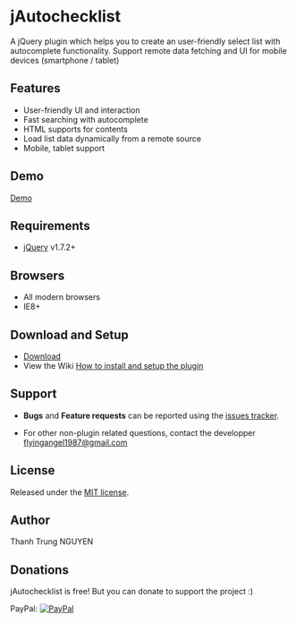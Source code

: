 # jAutochecklist

A jQuery plugin which helps you to create an user-friendly select list with autocomplete functionality.
Support remote data fetching and UI for mobile devices (smartphone / tablet)

## Features
* User-friendly UI and interaction
* Fast searching with autocomplete
* HTML supports for contents
* Load list data dynamically from a remote source
* Mobile, tablet support

## Demo
[Demo](http://iflyingangel.com/project/jAutochecklist/demo)

## Requirements
* [jQuery](https://jquery.com) v1.7.2+

## Browsers
* All modern browsers
* IE8+

## Download and Setup
* [Download](https://github.com/flyingangel/jAutochecklist/releases)
* View the Wiki [How to install and setup the plugin](https://github.com/flyingangel/jAutochecklist/wiki)

## Support

* **Bugs** and **Feature requests** can be reported using the [issues tracker](https://github.com/flyingangel/jAutochecklist/issues). 

* For other non-plugin related questions, contact the developper [flyingangel1987@gmail.com](mailto:flyingangel1987@gmail.com)

## License
Released under the [MIT license](http://www.opensource.org/licenses/MIT).

## Author
Thanh Trung NGUYEN

## Donations
jAutochecklist is free! But you can donate to support the project :)

PayPal: [![PayPal](https://www.paypalobjects.com/WEBSCR-640-20110429-1/en_US/i/btn/btn_donateCC_LG.gif)](https://www.paypal.com/cgi-bin/webscr?cmd=_donations&business=CTV4VZL75V6DN&lc=FR&item_name=Thanh%20Trung%20NGUYEN%20%2d%20jAutochecklist&currency_code=EUR&bn=PP%2dDonationsBF%3abtn_donateCC_LG%2egif%3aNonHosted)
